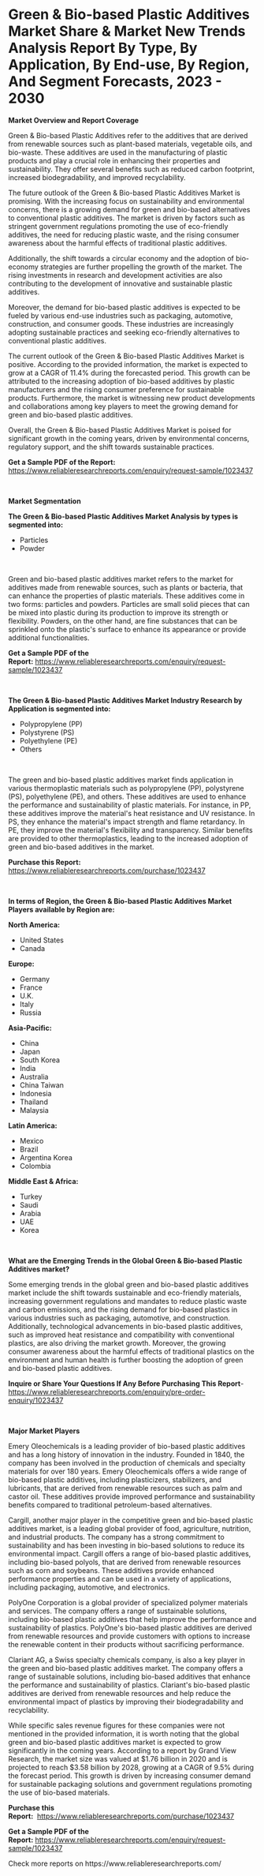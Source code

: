 <p><h1>Green & Bio-based Plastic Additives Market Share & Market New Trends Analysis Report By Type, By Application, By End-use, By Region, And Segment Forecasts, 2023 - 2030</h1></p><p><strong>Market Overview and Report Coverage</strong></p>
<p><p>Green & Bio-based Plastic Additives refer to the additives that are derived from renewable sources such as plant-based materials, vegetable oils, and bio-waste. These additives are used in the manufacturing of plastic products and play a crucial role in enhancing their properties and sustainability. They offer several benefits such as reduced carbon footprint, increased biodegradability, and improved recyclability.</p><p>The future outlook of the Green & Bio-based Plastic Additives Market is promising. With the increasing focus on sustainability and environmental concerns, there is a growing demand for green and bio-based alternatives to conventional plastic additives. The market is driven by factors such as stringent government regulations promoting the use of eco-friendly additives, the need for reducing plastic waste, and the rising consumer awareness about the harmful effects of traditional plastic additives.</p><p>Additionally, the shift towards a circular economy and the adoption of bio-economy strategies are further propelling the growth of the market. The rising investments in research and development activities are also contributing to the development of innovative and sustainable plastic additives.</p><p>Moreover, the demand for bio-based plastic additives is expected to be fueled by various end-use industries such as packaging, automotive, construction, and consumer goods. These industries are increasingly adopting sustainable practices and seeking eco-friendly alternatives to conventional plastic additives.</p><p>The current outlook of the Green & Bio-based Plastic Additives Market is positive. According to the provided information, the market is expected to grow at a CAGR of 11.4% during the forecasted period. This growth can be attributed to the increasing adoption of bio-based additives by plastic manufacturers and the rising consumer preference for sustainable products. Furthermore, the market is witnessing new product developments and collaborations among key players to meet the growing demand for green and bio-based plastic additives.</p><p>Overall, the Green & Bio-based Plastic Additives Market is poised for significant growth in the coming years, driven by environmental concerns, regulatory support, and the shift towards sustainable practices.</p></p>
<p><strong>Get a Sample PDF of the Report:</strong> <a href="https://www.reliableresearchreports.com/enquiry/request-sample/1023437">https://www.reliableresearchreports.com/enquiry/request-sample/1023437</a></p>
<p>&nbsp;</p>
<p><strong>Market Segmentation</strong></p>
<p><strong>The Green & Bio-based Plastic Additives Market Analysis by types is segmented into:</strong></p>
<p><ul><li>Particles</li><li>Powder</li></ul></p>
<p>&nbsp;</p>
<p><p>Green and bio-based plastic additives market refers to the market for additives made from renewable sources, such as plants or bacteria, that can enhance the properties of plastic materials. These additives come in two forms: particles and powders. Particles are small solid pieces that can be mixed into plastic during its production to improve its strength or flexibility. Powders, on the other hand, are fine substances that can be sprinkled onto the plastic's surface to enhance its appearance or provide additional functionalities.</p></p>
<p><strong>Get a Sample PDF of the Report:</strong>&nbsp;<a href="https://www.reliableresearchreports.com/enquiry/request-sample/1023437">https://www.reliableresearchreports.com/enquiry/request-sample/1023437</a></p>
<p>&nbsp;</p>
<p><strong>The Green & Bio-based Plastic Additives Market Industry Research by Application is segmented into:</strong></p>
<p><ul><li>Polypropylene (PP)</li><li>Polystyrene (PS)</li><li>Polyethylene (PE)</li><li>Others</li></ul></p>
<p>&nbsp;</p>
<p><p>The green and bio-based plastic additives market finds application in various thermoplastic materials such as polypropylene (PP), polystyrene (PS), polyethylene (PE), and others. These additives are used to enhance the performance and sustainability of plastic materials. For instance, in PP, these additives improve the material's heat resistance and UV resistance. In PS, they enhance the material's impact strength and flame retardancy. In PE, they improve the material's flexibility and transparency. Similar benefits are provided to other thermoplastics, leading to the increased adoption of green and bio-based additives in the market.</p></p>
<p><strong>Purchase this Report:</strong>&nbsp; <a href="https://www.reliableresearchreports.com/purchase/1023437">https://www.reliableresearchreports.com/purchase/1023437</a></p>
<p>&nbsp;</p>
<p><strong>In terms of Region, the Green & Bio-based Plastic Additives Market Players available by Region are:</strong></p>
<p>
    <p> <strong> North America: </strong>
        <ul>
            <li>United States</li>
            <li>Canada</li>
        </ul>
        </p> 
    <p> <strong> Europe: </strong>
        <ul>
            <li>Germany</li>
            <li>France</li>
            <li>U.K.</li>
            <li>Italy</li>
            <li>Russia</li>
        </ul>
        </p> 
    <p> <strong> Asia-Pacific: </strong>
        <ul>
            <li>China</li>
            <li>Japan</li>
            <li>South Korea</li>
            <li>India</li>
            <li>Australia</li>
            <li>China Taiwan</li>
            <li>Indonesia</li>
            <li>Thailand</li>
            <li>Malaysia</li>
        </ul>
        </p> 
    <p> <strong> Latin America: </strong>
        <ul>
            <li>Mexico</li>
            <li>Brazil</li>
            <li>Argentina Korea</li>
            <li>Colombia</li>
        </ul>
        </p> 
    <p> <strong> Middle East & Africa: </strong>
        <ul>
            <li>Turkey</li>
            <li>Saudi</li>
            <li>Arabia</li>
            <li>UAE</li>
            <li>Korea</li>
        </ul>
    </p>
    </p>
<p>&nbsp;</p>
<p><strong>What are the Emerging Trends in the Global Green & Bio-based Plastic Additives market?</strong></p>
<p><p>Some emerging trends in the global green and bio-based plastic additives market include the shift towards sustainable and eco-friendly materials, increasing government regulations and mandates to reduce plastic waste and carbon emissions, and the rising demand for bio-based plastics in various industries such as packaging, automotive, and construction. Additionally, technological advancements in bio-based plastic additives, such as improved heat resistance and compatibility with conventional plastics, are also driving the market growth. Moreover, the growing consumer awareness about the harmful effects of traditional plastics on the environment and human health is further boosting the adoption of green and bio-based plastic additives.</p></p>
<p><strong>Inquire or Share Your Questions If Any Before Purchasing This Report</strong>- <a href="https://www.reliableresearchreports.com/enquiry/pre-order-enquiry/1023437">https://www.reliableresearchreports.com/enquiry/pre-order-enquiry/1023437</a></p>
<p>&nbsp;</p>
<p><strong>Major Market Players</strong></p>
<p><p>Emery Oleochemicals is a leading provider of bio-based plastic additives and has a long history of innovation in the industry. Founded in 1840, the company has been involved in the production of chemicals and specialty materials for over 180 years. Emery Oleochemicals offers a wide range of bio-based plastic additives, including plasticizers, stabilizers, and lubricants, that are derived from renewable resources such as palm and castor oil. These additives provide improved performance and sustainability benefits compared to traditional petroleum-based alternatives.</p><p>Cargill, another major player in the competitive green and bio-based plastic additives market, is a leading global provider of food, agriculture, nutrition, and industrial products. The company has a strong commitment to sustainability and has been investing in bio-based solutions to reduce its environmental impact. Cargill offers a range of bio-based plastic additives, including bio-based polyols, that are derived from renewable resources such as corn and soybeans. These additives provide enhanced performance properties and can be used in a variety of applications, including packaging, automotive, and electronics.</p><p>PolyOne Corporation is a global provider of specialized polymer materials and services. The company offers a range of sustainable solutions, including bio-based plastic additives that help improve the performance and sustainability of plastics. PolyOne's bio-based plastic additives are derived from renewable resources and provide customers with options to increase the renewable content in their products without sacrificing performance.</p><p>Clariant AG, a Swiss specialty chemicals company, is also a key player in the green and bio-based plastic additives market. The company offers a range of sustainable solutions, including bio-based additives that enhance the performance and sustainability of plastics. Clariant's bio-based plastic additives are derived from renewable resources and help reduce the environmental impact of plastics by improving their biodegradability and recyclability.</p><p>While specific sales revenue figures for these companies were not mentioned in the provided information, it is worth noting that the global green and bio-based plastic additives market is expected to grow significantly in the coming years. According to a report by Grand View Research, the market size was valued at $1.76 billion in 2020 and is projected to reach $3.58 billion by 2028, growing at a CAGR of 9.5% during the forecast period. This growth is driven by increasing consumer demand for sustainable packaging solutions and government regulations promoting the use of bio-based materials.</p></p>
<p><strong>Purchase this Report:</strong>&nbsp;&nbsp;<a href="https://www.reliableresearchreports.com/purchase/1023437">https://www.reliableresearchreports.com/purchase/1023437</a></p>
<p></p>
<p><strong>Get a Sample PDF of the Report:</strong>&nbsp;<a href="https://www.reliableresearchreports.com/enquiry/request-sample/1023437">https://www.reliableresearchreports.com/enquiry/request-sample/1023437</a></p>
<p>Check more reports on https://www.reliableresearchreports.com/</p>